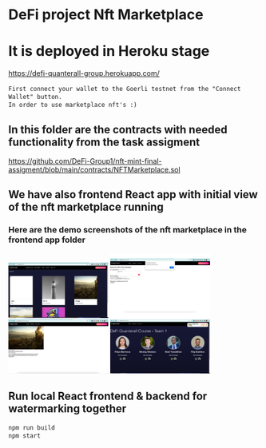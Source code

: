 # DeFi project Nft Marketplace

# It is deployed in Heroku stage
https://defi-quanterall-group.herokuapp.com/
```
First connect your wallet to the Goerli testnet from the "Connect Wallet" button.
In order to use marketplace nft's :)
```

## In this folder are the contracts with needed functionality from the task assigment
https://github.com/DeFi-Group1/nft-mint-final-assigment/blob/main/contracts/NFTMarketplace.sol

## We have also frontend React app with initial view of the nft marketplace running
### Here are the demo screenshots of the nft marketplace in the frontend app folder

<img src="https://github.com/DeFi-Group1/nft-mint-final-assigment/blob/main/demo/view%20nfts.png?raw=true" alt="view nft marketplace" width="200"> <img src="https://github.com/DeFi-Group1/nft-mint-final-assigment/blob/main/demo/list%20nft.png?raw=true" alt="sell nft" width="200"> <img src="https://github.com/DeFi-Group1/nft-mint-final-assigment/blob/main/demo/view%20selected%20nft.png?raw=true" alt="view selected" width="200"> <img src="https://github.com/DeFi-Group1/nft-mint-final-assigment/blob/main/demo/group%201.png?raw=true" alt="developers" width="200">


## Run local React frontend & backend for watermarking together
```
npm run build
npm start
```

